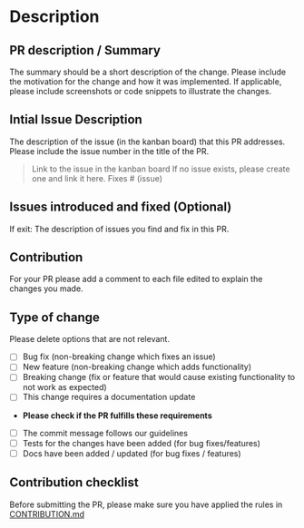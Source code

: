 # Description

## PR description / Summary

The summary should be a short description of the change. Please include the motivation for the change and how it was implemented. If applicable, please include screenshots or code snippets to illustrate the changes.

## Intial Issue Description

The description of the issue (in the kanban board) that this PR addresses. Please include the issue number in the title of the PR.

> Link to the issue in the kanban board
> If no issue exists, please create one and link it here.
Fixes # (issue)

## Issues introduced and fixed (Optional)

If exit: The description of issues you find and fix in this PR.

## Contribution

For your PR please add a comment to each file edited to explain the changes you made.

## Type of change

Please delete options that are not relevant.

- [ ] Bug fix (non-breaking change which fixes an issue)
- [ ] New feature (non-breaking change which adds functionality)
- [ ] Breaking change (fix or feature that would cause existing functionality to not work as expected)
- [ ] This change requires a documentation update

- **Please check if the PR fulfills these requirements**

- [ ] The commit message follows our guidelines
- [ ] Tests for the changes have been added (for bug fixes/features)
- [ ] Docs have been added / updated (for bug fixes / features)

## Contribution checklist

Before submitting the PR, please make sure you have applied the rules in [CONTRIBUTION.md](./../CONTRIBUTION.md)
